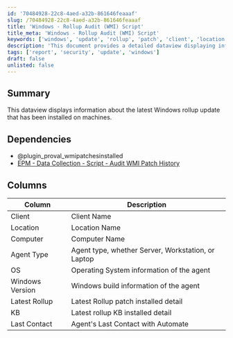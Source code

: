 ```yaml
---
id: '70484928-22c8-4aed-a32b-861646feaaaf'
slug: /70484928-22c8-4aed-a32b-861646feaaaf
title: 'Windows - Rollup Audit (WMI) Script'
title_meta: 'Windows - Rollup Audit (WMI) Script'
keywords: ['windows', 'update', 'rollup', 'patch', 'client', 'location', 'computer', 'agent', 'os', 'version', 'kb', 'contact']
description: 'This document provides a detailed dataview displaying information about the latest Windows rollup update that has been installed on various machines, including details such as client name, location, computer name, agent type, operating system, Windows version, latest rollup patch, and last contact with Automate.'
tags: ['report', 'security', 'update', 'windows']
draft: false
unlisted: false
---
```


## Summary

This dataview displays information about the latest Windows rollup update that has been installed on machines.

## Dependencies

- @plugin_proval_wmipatchesinstalled
- [EPM - Data Collection - Script - Audit WMI Patch History](/docs/113349eb-9de0-4b42-b773-cf873f87f2f0)

## Columns

| Column          | Description                                               |
|-----------------|-----------------------------------------------------------|
| Client          | Client Name                                              |
| Location        | Location Name                                            |
| Computer        | Computer Name                                            |
| Agent Type      | Agent type, whether Server, Workstation, or Laptop       |
| OS              | Operating System information of the agent                |
| Windows Version  | Windows build information of the agent                   |
| Latest Rollup   | Latest Rollup patch installed detail                      |
| KB              | Latest rollup KB installed detail                         |
| Last Contact     | Agent's Last Contact with Automate                       |


